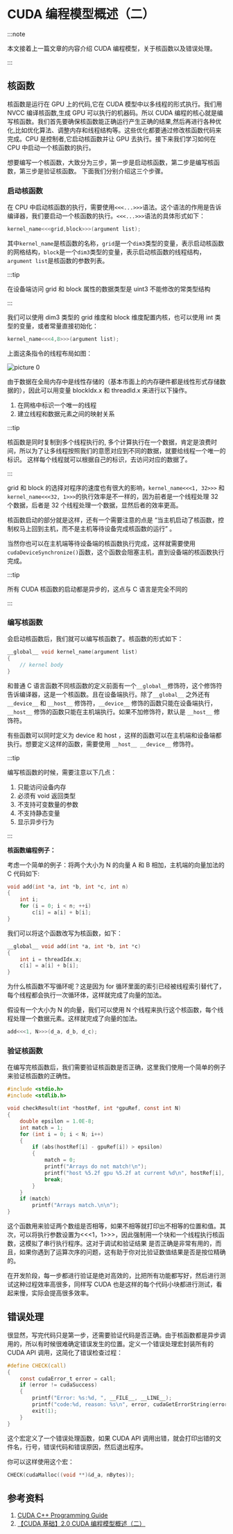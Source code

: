 # CUDA 编程模型概述（二）

:::note

本文接着上一篇文章的内容介绍 CUDA 编程模型，关于核函数以及错误处理。

:::

## 核函数

核函数是运行在 GPU 上的代码,它在 CUDA 模型中以多线程的形式执行。我们用 NVCC 编译核函数,生成 GPU 可以执行的机器码。所以 CUDA 编程的核心就是编写核函数。我们首先要确保核函数能正确运行产生正确的结果,然后再进行各种优化,比如优化算法、调整内存和线程结构等。这些优化都要通过修改核函数代码来完成。CPU 是控制者,它启动核函数并让 GPU 去执行。接下来我们学习如何在 CPU 中启动一个核函数的执行。

想要编写一个核函数，大致分为三步，第一步是启动核函数，第二步是编写核函数，第三步是验证核函数。 下面我们分别介绍这三个步骤。

### 启动核函数

在 CPU 中启动核函数的执行，需要使用`<<<...>>>`语法。这个语法的作用是告诉编译器，我们要启动一个核函数的执行。`<<<...>>>`语法的具体形式如下：

```c
kernel_name<<<grid,block>>>(argument list);
```

其中`kernel_name`是核函数的名称，`grid`是一个`dim3`类型的变量，表示启动核函数的网格结构，`block`是一个`dim3`类型的变量，表示启动核函数的线程结构，`argument list`是核函数的参数列表。 

:::tip

在设备端访问 grid 和 block 属性的数据类型是 uint3 不能修改的常类型结构

:::

我们可以使用 dim3 类型的 grid 维度和 block 维度配置内核，也可以使用 int 类型的变量，或者常量直接初始化：

```c
kernel_name<<<4,8>>>(argument list);
```

上面这条指令的线程布局如图：

![picture 0](images/4f6fae7db279cbabc74aad419994815092f4f1daeec31941f416eb5fd14d130f.png)  

由于数据在全局内存中是线性存储的（基本市面上的内存硬件都是线性形式存储数据的），因此可以用变量 blockIdx.x 和 threadId.x 来进行以下操作。

1. 在网格中标识一个唯一的线程
2. 建立线程和数据元素之间的映射关系

:::tip

核函数是同时复制到多个线程执行的, 多个计算执行在一个数据，肯定是浪费时间，所以为了让多线程按照我们的意愿对应到不同的数据，就要给线程一个唯一的标识。 这样每个线程就可以根据自己的标识，去访问对应的数据了。

:::

grid 和 block 的选择对程序的速度也有很大的影响，`kernel_name<<<1, 32>>>` 和 `kernel_name<<<32, 1>>>`的执行效率是不一样的，因为前者是一个线程处理 32 个数据，后者是 32 个线程处理一个数据，显然后者的效率更高。

核函数启动的部分就是这样，还有一个需要注意的点是 “当主机启动了核函数，控制权马上回到主机，而不是主机等待设备完成核函数的运行” 。 

当然你也可以在主机端等待设备端的核函数执行完成，这样就需要使用`cudaDeviceSynchronize()`函数，这个函数会阻塞主机，直到设备端的核函数执行完成。

:::tip

所有 CUDA 核函数的启动都是异步的，这点与 C 语言是完全不同的

:::

### 编写核函数

会启动核函数后，我们就可以编写核函数了。核函数的形式如下：

```c
__global__ void kernel_name(argument list)
{
    // kernel body
}
```

和普通 C 语言函数不同核函数的定义前面有一个`__global__`修饰符，这个修饰符告诉编译器，这是一个核函数。且在设备端执行。除了`__global__` 之外还有 `__device__` 和 `__host__` 修饰符，`__device__` 修饰的函数只能在设备端执行，`__host__` 修饰的函数只能在主机端执行。如果不加修饰符，默认是 `__host__` 修饰符。

有些函数可以同时定义为 device 和 host ，这样的函数可以在主机端和设备端都执行。想要定义这样的函数，需要使用 `__host__ __device__` 修饰符。

:::tip

编写核函数的时候，需要注意以下几点：

1. 只能访问设备内存
2. 必须有 void 返回类型
3. 不支持可变数量的参数
4. 不支持静态变量
5. 显示异步行为

:::

**核函数编程例子：**

考虑一个简单的例子：将两个大小为 N 的向量 A 和 B 相加，主机端的向量加法的 C 代码如下:

```c
void add(int *a, int *b, int *c, int n)
{
    int i;
    for (i = 0; i < n; ++i)
        c[i] = a[i] + b[i];
}
```

我们可以将这个函数改写为核函数，如下：

```c
__global__ void add(int *a, int *b, int *c)
{
    int i = threadIdx.x;
    c[i] = a[i] + b[i];
}
```

为什么核函数不写循环呢？这是因为 for 循环里面的索引已经被线程索引替代了，每个线程都会执行一次循环体，这样就完成了向量的加法。

假设有一个大小为 N 的向量，我们可以使用 N 个线程来执行这个核函数，每个线程处理一个数据元素。这样就完成了向量的加法。

```c
add<<<1, N>>>(d_a, d_b, d_c);
```

### 验证核函数

在编写完核函数后，我们需要验证核函数是否正确，这里我们使用一个简单的例子来验证核函数的正确性。

```c
#include <stdio.h>
#include <stdlib.h>

void checkResult(int *hostRef, int *gpuRef, const int N)
{
    double epsilon = 1.0E-8;
    int match = 1;
    for (int i = 0; i < N; i++)
    {
        if (abs(hostRef[i] - gpuRef[i]) > epsilon)
        {
            match = 0;
            printf("Arrays do not match!\n");
            printf("host %5.2f gpu %5.2f at current %d\n", hostRef[i], gpuRef[i], i);
            break;
        }
    }
    if (match)
        printf("Arrays match.\n\n");
}
```

这个函数用来验证两个数组是否相等，如果不相等就打印出不相等的位置和值。其次，可以将执行参数设置为<<<1，1>>>，因此强制用一个块和一个线程执行核函数，这模拟了串行执行程序。这对于调试和验证结果
是否正确是非常有用的，而且，如果你遇到了运算次序的问题，这有助于你对比验证数值结果是否是按位精确的。

在开发阶段，每一步都进行验证是绝对高效的，比把所有功能都写好，然后进行测试这种过程效率高很多，同样写 CUDA 也是这样的每个代码小块都进行测试，看起来慢，实际会提高很多效率。

## 错误处理

很显然，写完代码只是第一步，还需要验证代码是否正确。由于核函数都是异步调用的，所以有时候很难确定错误发生的位置。定义一个错误处理宏封装所有的 CUDA API 调用，这简化了错误检查过程：

```c
#define CHECK(call)
{
    const cudaError_t error = call;
    if (error != cudaSuccess)
    {
        printf("Error: %s:%d, ", __FILE__, __LINE__);
        printf("code:%d, reason: %s\n", error, cudaGetErrorString(error));
        exit(1);
    }
}
```

这个宏定义了一个错误处理函数，如果 CUDA API 调用出错，就会打印出错的文件名，行号，错误代码和错误原因，然后退出程序。

你可以这样使用这个宏：

```c
CHECK(cudaMalloc((void **)&d_a, nBytes));
```



## 参考资料

1. [CUDA C++ Programming Guide](https://docs.nvidia.com/cuda/cuda-c-programming-guide/index.html)
2. [【CUDA 基础】2.0 CUDA 编程模型概述（二）](https://face2ai.com/CUDA-F-2-1-CUDA%E7%BC%96%E7%A8%8B%E6%A8%A1%E5%9E%8B%E6%A6%82%E8%BF%B02/)



